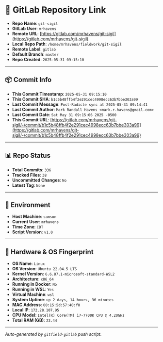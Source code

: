 # 🔗 GitLab Repository Link

- **Repo Name**: `git-sigil`
- **GitLab User**: `mrhavens`
- **Remote URL**: [https://gitlab.com/mrhavens/git-sigil](https://gitlab.com/mrhavens/git-sigil)
- **Local Repo Path**: `/home/mrhavens/fieldwork/git-sigil`
- **Remote Label**: `gitlab`
- **Default Branch**: `master`
- **Repo Created**: `2025-05-31 09:15:10`

---

## 📦 Commit Info

- **This Commit Timestamp**: `2025-05-31 09:15:10`
- **This Commit SHA**: `b1c5b48ffb4f2e291cec4998ecc63b7bbe303a99`
- **Last Commit Message**: `Post-Radicle sync at 2025-05-31 09:14:41`
- **Last Commit Author**: `Mark Randall Havens <mark.r.havens@gmail.com>`
- **Last Commit Date**: `Sat May 31 09:15:06 2025 -0500`
- **This Commit URL**: [https://gitlab.com/mrhavens/git-sigil/-/commit/b1c5b48ffb4f2e291cec4998ecc63b7bbe303a99](https://gitlab.com/mrhavens/git-sigil/-/commit/b1c5b48ffb4f2e291cec4998ecc63b7bbe303a99)

---

## 📊 Repo Status

- **Total Commits**: `336`
- **Tracked Files**: `38`
- **Uncommitted Changes**: `No`
- **Latest Tag**: `None`

---

## 🧽 Environment

- **Host Machine**: `samson`
- **Current User**: `mrhavens`
- **Time Zone**: `CDT`
- **Script Version**: `v1.0`

---

## 🧬 Hardware & OS Fingerprint

- **OS Name**: `Linux`
- **OS Version**: `Ubuntu 22.04.5 LTS`
- **Kernel Version**: `6.6.87.1-microsoft-standard-WSL2`
- **Architecture**: `x86_64`
- **Running in Docker**: `No`
- **Running in WSL**: `Yes`
- **Virtual Machine**: `wsl`
- **System Uptime**: `up 2 days, 14 hours, 36 minutes`
- **MAC Address**: `00:15:5d:57:40:f0`
- **Local IP**: `172.28.107.95`
- **CPU Model**: `Intel(R) Core(TM) i7-7700K CPU @ 4.20GHz`
- **Total RAM (GB)**: `23.44`

---

_Auto-generated by `gitfield-gitlab` push script._
